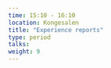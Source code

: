 ```yaml
---
time: 15:10 - 16:10
location: Kongesalen
title: "Experience reports"
type: period
talks:
weight: 9
---
```

